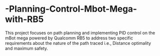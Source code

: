# -Planning-Control-Mbot-Mega-with-RB5
This project focuses on path planning and implementing PID control on the mBot mega powered by Qualcomm RB5 to address two specific requirements about the nature of the path traced i.e.,  Distance optimality and maximum safety.
